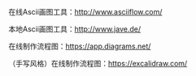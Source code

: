 在线Ascii画图工具：http://www.asciiflow.com/

本地Ascii画图工具：http://www.jave.de/

在线制作流程图：https://app.diagrams.net/

（手写风格）在线制作流程图：https://excalidraw.com/
